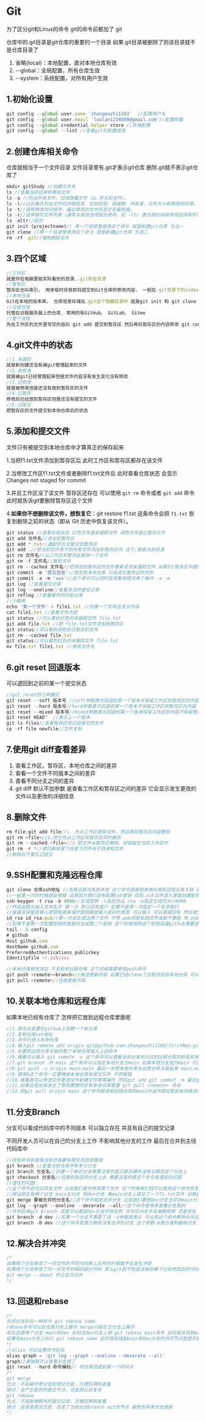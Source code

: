# Git

为了区分git和Linux的命令 git的命令前都加了 git

仓库中的.git目录是git仓库的重要的一个目录 如果.git目录被删除了则该目录就不是仓库目录了

1. 省略(local)：本地配置，直对本地仓库有效
2. --global：全局配置，所有仓库生效
3. --system：系统配置，对所有用户生效

## 1.初始化设置

```js
git config --global user.name 'zhangmuzhi1203'  //配置用户名
git config --global user.email 'luolan1234569@gmail.com'//配置邮箱
git config --global credential.helper store //存储配置
git config --global --list //查看git的配置信息
```

## 2.创建仓库相关命令

仓库就相当于一个文件目录 文件目录里有.git才表示git仓库 删除.git就不表示git仓库了

```js
mkdir gitStudy //创建文件夹
ls //查看当前目录有哪些文件
ls -a //列出所有文件，包括隐藏文件（以.开头的文件）。
ls -l//以长格式列出文件的详细信息，包括权限、链接数、所有者、文件大小和修改时间等。
ls -t//按照修改时间排序，最近修改的文件将显示在最前面。
ls -r//逆序排列文件列表（通常与其他选项组合使用，如 -ltr 表示按时间排序但逆序排列）。
ls -altr//组合
git init (projectname)// 再一个目录里使用这个命令 就是新建git仓库 方法一
git clone //再一个目录里使用这个命令 就是新建git仓库 方法二
rm -rf .git//强制删除文件
```

## 3.四个区域

```js
//工作区
就是你在电脑里能实际看到的目录,.git所在目录
//暂存区
暂存区也叫索引， 用来临时存放即将提交到Git仓库的修改内容， 一般在.git目录下的index中。
//本地仓库
Git在本地的版本库， 仓库信息存储在.git这个隐藏目录中 就是git init 和 git clone 创建的仓库
//远程仓库
托管在远程服务器上的仓库, 常用的有GitHub、 GitLab、 Gitee
//整个流程
先在工作区的文件里写完内容后 git add 提交到暂存区 然后再将暂存区的内容修改 git commit 提交到本地仓库
```

## 4.git文件中的状态

```js
//1.未跟踪
就是新创建还没有被git管理起来的文件
//2.未修改
就是被git已经管理起来但是文件内容没有发生变化没有修改
//3.已修改
就是被修改但是还没有放到暂存区的文件
//4.已暂存
修改后已经放到暂存区但是还没有提交的文件
//5.已提交
把暂存区的文件提交到本地仓库后的状态
```

## 5.添加和提交文件

文件只有被提交到本地仓库中才算真正的保存起来

1.当把f1.txt文件添加到暂存区后 此时工作区和暂存区都存在该文件 

2.当修改工作区f1.txt文件或者删除f1.txt文件后 此时查看仓库状态 会显示Changes not staged for commit 

3.并且工作区没了该文件 暂存区还存在  可以使用 `git rm` 命令或者 `git add` 命令 此时就告诉git要删除暂存区这个文件

4.**如果你不想删除该文件，想恢复它**：git restore f1.txt 这条命令会把 `f1.txt` 恢复到删除之前的状态（即从 Git 历史中恢复该文件）。

```js
git status //查看仓库状态 红色文件是未跟踪文件 绿色文件是已暂存文件
git add 文件名//添加到暂存区
git add *.txt//通配符方式提交到暂存区
git add .//把当前文件夹下的所有文件添加到暂存区内 这个.就是当前目录
git rm 文件名//从工作区和暂存区删除一个文件 
git rm -f 文件名//删除文件
git rm --cached 文件名//把添加到暂存区的文件重新变成未跟踪文件 从索引/暂存区中删除文件，但是本地工作区文件还在， 只是不希望这个文件被版本控制
git commit -m '提交信息'//提交到本地仓库 只会提交暂存区的文件
git commit -a -m 'xxx'//这个命令可以同时实现暂存提交两个操作 -a -m
git log //查看提交记录
git log --oneline//查看简洁的提交记录
git reflog //查看操作的历史记录
//小案例
echo '第一个文件' > file1.txt //创建一个文件且含义内容
cat file1.txt //查看文件内容
git status //可以看到红色的未跟踪文件 file.txt
git add file.txt //把 file.txt文件添加到暂存区
git status//可以看到绿色的已暂存的文件
git rm --cached file.txt
git status//可以看到红色的未跟踪文件 file.txt
mv file.txt file1.txt //修改文件名
```

## 6.git reset 回退版本

可以退回到之前的某一个提交状态

```js
//git reset的三种模式
git reset --soft 版本号 //soft参数表示回退到某一个版本并保留工作区和暂存区的内容
git reset --hard 版本号//hard参数表示回退到某一个版本不保留工作区和暂存区的内容
git reset --mixed 版本号//mixed参数表示回退到某一个版本保留工作区的内容不保留暂存区的内容 mixed是git reset命令的默认参数
git reset HEAD^  //表示上一个版本
git ls-files//查看暂存区和已经提交的文件
cp -rf file newfile//文件复制
```

## 7.使用git diff查看差异

1. 查看工作区，暂存区，本地仓库之间的差异
2. 查看一个文件不同版本之间的差异
3. 查看不同分支之间的差异
4. git diff 默认不加参数 是查看工作区和暂存区之间的差异 它会显示发生更改的文件以及更改的详细信息

## 8.删除文件

```js
rm file;git add file//1. 先从工作区删除文件，然后再将暂存区内容删除
git rm <file>//2.把文件从工作区和暂存区同时删除
git rm --cached <file>//3.把文件从暂存区删除，但保留在当前工作区中
git rm -r *//递归删除某个目录下的所有子目录和文件
//删除后不要忘记提交
```

## 9.SSH配置和克隆远程仓库

```js
git clone 仓库ssh地址 //克隆远程仓库到本地 这个命令直接把本地仓库和远程仓库关联 后续操作和标题10内容一样
//一般第一次的时候就会报错 这是因为我们没有配置ssh密钥 找到.ssh文件进入里面创建密钥
ssh-keygen -t rsa -b 4096//生成密钥 -t指定协议 rsa -b指定生成的大小4096
//然后会提示输入文件名字 第一次 默认回车就行 如果不是第一次指定一个名字就行
//接着会说是否输入密钥短语来保护密钥就是输入密码的意思 可以输入 可以直接回车 然后就生成成功了
id_rsa id_rsa.pub//第一次会生成这两个文件 不带.pub的是私钥文件谁都不要给 带.pub的是公钥文件
//如果不是第一次配置密钥而是额外生成第二个密钥 这个时候想用这个密钥连接github需要进行如下配置
tail - 5 config
# github
Host github.com
HostName github.com
PreferredAuthentications publickey
IdentityFile ~/.ssh/xxx

//本地仓库修改完后 不会影响远程仓库 这个时候需要使用push命令
git push <remote><branch>//推送更新内容 如果已经clone了远程项目到本地仓库 可以直接在这个项目里输入git push即可推送更新内容
git pull <remote>//拉取更新内容
```

## 10.关联本地仓库和远程仓库

如果本地已经有仓库了 怎样把它放到远程仓库里面呢

```js
//1.首先还是要在github上创建一个新仓库
//2.复制仓库ssh地址
//3.命令行进入本地仓库
//4.输入git remote add origin git@github.com:zhangmuzhi1203/firstRep.git origin 这个命令的意思是在这个本地仓库添加一个远程仓库 默认远程仓库别名一般都是这个可以改
//5.在要和远程仓库关联的那个本地仓库输入上述命令
//6.接着可以输入 git remote -v 这个命令可以查看当前仓库所对应的远程仓库的别名和地址
//7.git branch -M main 这个命令可以指定本地分支为main 如果本地分支就为main 可以省略此步骤
//8.git push -u origin main:main 最后一步把本地仓库与远程仓库关联起来 main:main就是把本地仓库main分支与远程仓库main分支关联起来。如果本地分支与远程分支名称相同就可以省略直接写一个名称就行 如 main:mian => main。-u 选项的意思是 将本地分支与远程分支进行关联。不带 -u：你每次推送时都需要明确指定远程仓库和分支。带 -u：在第一次推送时加上 -u，后续推送和拉取时，你只需要输入 git push 或 git pull，Git 会知道你想要推送或拉取的远程分支是 origin/main。 
//9.使用8这个命令一定要确保本地仓库有提交文件 不然报错
//10.接着就可以修改文件更改文件新建文件等等操作 然后git add git commit -m 最后git push
//11.如果远程仓库发生了修改要想同步到本地仓库需要 git pull <remote> 命令
//12.即git pull origin main 这个命令就是把远程仓库的main分支内容拉取到本地再进行合并 因为本地和远程都是main分支所以省略写法
```

## 11.分支Branch

分支可以看成代码库中的不同版本 可以独立存在 并且有自己的提交记录

不同开发人员可以在自己的分支上工作 不影响其他分支的工作 最后在合并到主线代码库中

```js
//这些命令前提是当前仓库要有提交否则会报错
git branch //查看当前仓库中有多少分支
git branch 分支名//创建一个新的分支需要注意的是只是创建并没有切换到这个分支上
git checkout 分支名//切换到指定的分支上去 需要注意的是这个命令有潜在的问题
//潜在的问题：
//这个命令还可以恢复文件 比如我们意外修改某个文件 这个时候我们就可以使用这个命令恢复到修改之前的状态 如果这个时候分支名称和文件名称相同的话就会出现歧义 git checkout 这个命令会默认切换分支而不是恢复文件 为了避免歧义 git新推出了一个新命令 git switch 这个命令专门用来切换分支
//假设现在有两个分支 main主分支 和dev分支 再main分支上提交了一个f1.txt文件 切换到dev分支在这个分支上提交了f2.txt文件 那么可以在dev分支上查看到main分支和dev分支所有文件 如果切换到main分支只能查看到main分支文件 那是因为 dev分支提交内容还没有合并到main分支上
git merge 要被合并的分支名//这个命令就是合并分支 比如我们要把dev分支合并到main分支就要先切换到main分支 在输入git merge dev
git log --graph --oneline --decorate --all//这个命令是用来查看分支图的
//合并后再git branch 还是可以看到dev分支的存在的 合并后分支不会被删除掉 还是存在 除非手动删除
git branch -d dev //如果一个分支不需要了话 -d参数就表示 可以用这个命令删除合并后的分支
git branch -D dev //这个命令就表示删除没有合并的分支 这个参数-D表示强制删除分支
```

## 12.解决合并冲突

```js
/*
如果两个分支修改了一份文件的不同代码那么合并的时候就不会发生冲突 
如果两个分支修改了同一份文件的相同部分代码 那么git就不知道该保存哪个分支修改后的代码 那么合并的时候就会发生冲突 这个时候需要手动解决冲突 比如main分支有一个f1.txt文件dev分支对f1.文件进行修改 然后提交 切换到main分支对f1.txt文件进行同一位置修改后提交接着把dev分支合并到main此时会发生冲突错误 把冲突文件的内容修改后 再重新进行提交就行了 提交之后自动完成合并操作
git merge --about 终止这次合并
*/
```

## 13.回退和rebase

```js
/*
合并分支的另一种命令 git rebase name
rebase命令可以在任意分支上操作 merge只能在主分支上操作
现在还是两个分支 main和dev 此时在dev分支上用 git rebase main命令 此时就会找到main和dev分支的共同节点就是开启dev分支的那次操作记录 然后再找到main分支上最新的提交记录接着把dev整个的移动到main分支的最新提交记录的后面
如果在main分支上执行 git rebase name 此时就会找到main和dev分支的共同节点就是开启dev分支的那次操作记录 然后把main分支上从这个共同节点这个地方到main分支最新的提交记录这一部分全部移到dev的最新提交后面
*/
//alias 可以设置命令别名
alias graph = 'git log --graph --oneline --decorate --all'
graph//直接就可以查看分支图了
git reset --hard 命令编码// 将仓库回退到某一个时间点
/*
git merge 
优点：不会破坏原分支的提交历史，方便回溯和查看
缺点：会产生额外的提交节点，分支图比较复杂
git rebase
优点：不会新增额外的提交记录，方便回溯和查看
缺点：会改变提交历史，改变了当前分支branch out的节点 避免在共享分支使用
*/
```

